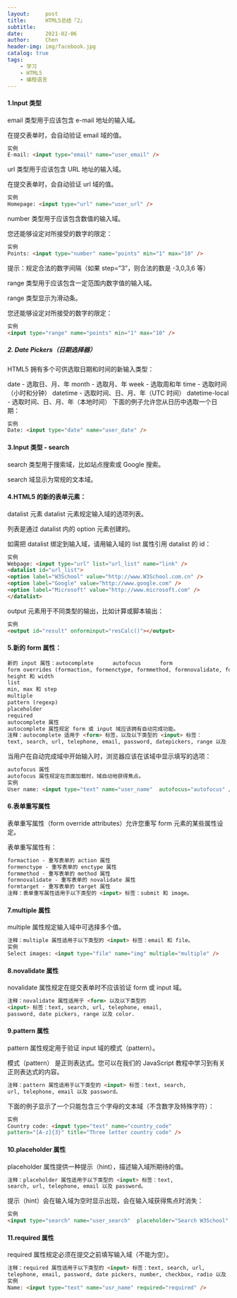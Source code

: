 ```yaml
---
layout:     post
title:      HTML5总结「2」
subtitle:   
date:       2021-02-06
author:     Chen
header-img: img/facebook.jpg
catalog: true
tags:
    - 学习
    - HTML5
    - 编程语言
---
```


#### 1.Input 类型

email 类型用于应该包含 e-mail 地址的输入域。

在提交表单时，会自动验证 email 域的值。

```html
实例
E-mail: <input type="email" name="user_email" />
```

url 类型用于应该包含 URL 地址的输入域。

在提交表单时，会自动验证 url 域的值。

```html
实例
Homepage: <input type="url" name="user_url" />
```

number 类型用于应该包含数值的输入域。

您还能够设定对所接受的数字的限定：

```html
实例
Points: <input type="number" name="points" min="1" max="10" />
```

提示：规定合法的数字间隔（如果 step=”3”，则合法的数是 -3,0,3,6 等）

range 类型用于应该包含一定范围内数字值的输入域。

range 类型显示为滑动条。

您还能够设定对所接受的数字的限定：

```html
实例
<input type="range" name="points" min="1" max="10" />
```

##### 2. Date Pickers（日期选择器）

HTML5 拥有多个可供选取日期和时间的新输入类型：

date - 选取日、月、年
month - 选取月、年
week - 选取周和年
time - 选取时间（小时和分钟）
datetime - 选取时间、日、月、年（UTC 时间）
datetime-local - 选取时间、日、月、年（本地时间）
下面的例子允许您从日历中选取一个日期：

```html
实例
Date: <input type="date" name="user_date" />
```

#### 3.Input 类型 - search

search 类型用于搜索域，比如站点搜索或 Google 搜索。

search 域显示为常规的文本域。

#### 4.HTML5 的新的表单元素：

datalist 元素
datalist 元素规定输入域的选项列表。

列表是通过 datalist 内的 option 元素创建的。

如需把 datalist 绑定到输入域，请用输入域的 list 属性引用 datalist 的 id：

```html
实例
Webpage: <input type="url" list="url_list" name="link" />
<datalist id="url_list">
<option label="W3School" value="http://www.W3School.com.cn" />
<option label="Google" value="http://www.google.com" />
<option label="Microsoft" value="http://www.microsoft.com" />
</datalist>
```

output 元素用于不同类型的输出，比如计算或脚本输出：

```html
实例
<output id="result" onforminput="resCalc()"></output>
```

#### 5.新的 form 属性：

```html
新的 input 属性：autocomplete      autofocus      form
form overrides (formaction, formenctype, formmethod, formnovalidate, formtarget)
height 和 width
list
min, max 和 step
multiple
pattern (regexp)
placeholder
required
autocomplete 属性
autocomplete 属性规定 form 或 input 域应该拥有自动完成功能。
注释：autocomplete 适用于 <form> 标签，以及以下类型的 <input> 标签：
text, search, url, telephone, email, password, datepickers, range 以及 color。
```

当用户在自动完成域中开始输入时，浏览器应该在该域中显示填写的选项：

```html
autofocus 属性
autofocus 属性规定在页面加载时，域自动地获得焦点。
实例
User name: <input type="text" name="user_name"  autofocus="autofocus" />
```

#### 6.表单重写属性

表单重写属性（form override attributes）允许您重写 form 元素的某些属性设定。

表单重写属性有：

```html
formaction - 重写表单的 action 属性
formenctype - 重写表单的 enctype 属性
formmethod - 重写表单的 method 属性
formnovalidate - 重写表单的 novalidate 属性
formtarget - 重写表单的 target 属性
注释：表单重写属性适用于以下类型的 <input> 标签：submit 和 image。
```

#### 7.multiple 属性

multiple 属性规定输入域中可选择多个值。

```html
注释：multiple 属性适用于以下类型的 <input> 标签：email 和 file。
实例
Select images: <input type="file" name="img" multiple="multiple" />
```

#### 8.novalidate 属性

novalidate 属性规定在提交表单时不应该验证 form 或 input 域。

```html
注释：novalidate 属性适用于 <form> 以及以下类型的 
<input> 标签：text, search, url, telephone, email, 
password, date pickers, range 以及 color.
```

#### 9.pattern 属性

pattern 属性规定用于验证 input 域的模式（pattern）。

模式（pattern） 是正则表达式。您可以在我们的 JavaScript 教程中学习到有关正则表达式的内容。

```html
注释：pattern 属性适用于以下类型的 <input> 标签：text, search,
url, telephone, email 以及 password。
```

下面的例子显示了一个只能包含三个字母的文本域（不含数字及特殊字符）：

```html
实例
Country code: <input type="text" name="country_code"
pattern="[A-z]{3}" title="Three letter country code" />
```

#### 10.placeholder 属性

placeholder 属性提供一种提示（hint），描述输入域所期待的值。

```html
注释：placeholder 属性适用于以下类型的 <input> 标签：text,
search, url, telephone, email 以及 password。
```

提示（hint）会在输入域为空时显示出现，会在输入域获得焦点时消失：

```html
实例
<input type="search" name="user_search"  placeholder="Search W3School" />
```

#### 11.required 属性

required 属性规定必须在提交之前填写输入域（不能为空）。

```html
注释：required 属性适用于以下类型的 <input> 标签：text, search, url,
telephone, email, password, date pickers, number, checkbox, radio 以及 file。
实例
Name: <input type="text" name="usr_name" required="required" />
```